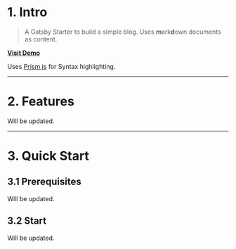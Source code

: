 # 1. Intro

> A Gatsby Starter to build a simple blog. Uses **m**ark**d**own documents as content.

[**Visit Demo**](https://galacsh.github.io/gatsby-starter-spaceful)

Uses [Prism.js](https://www.gatsbyjs.com/plugins/gatsby-remark-prismjs/) for Syntax highlighting.

---

# 2. Features

Will be updated.

---

# 3. Quick Start

## 3.1 Prerequisites

Will be updated.

## 3.2 Start

Will be updated.
